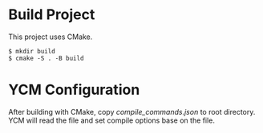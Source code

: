 # Build Project

This project uses CMake. 

```
$ mkdir build
$ cmake -S . -B build
```

# YCM Configuration

After building with CMake, copy *compile_commands.json* to root directory.
YCM will read the file and set compile options base on the file.

